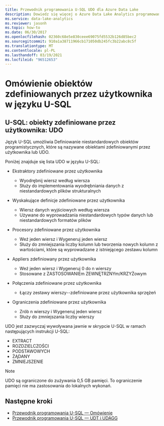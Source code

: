 ```yaml
---
title: Przewodnik programowania U-SQL UDO dla Azure Data Lake
description: Dowiedz się więcej o Azure Data Lake Analytics programowaniu UDO U-SQL, aby umożliwić tworzenie dobrego skryptu USQL.
ms.service: data-lake-analytics
ms.reviewer: jasonh
ms.topic: how-to
ms.date: 06/30/2017
ms.openlocfilehash: 02360c68e5e830ceee69075fd5532b126d85bec2
ms.sourcegitcommit: 910a1a38711966cb171050db245fc3b22abc8c5f
ms.translationtype: MT
ms.contentlocale: pl-PL
ms.lasthandoff: 03/19/2021
ms.locfileid: "96512653"
---
```

# <a name="u-sql-user-defined-objects-overview"></a>Omówienie obiektów zdefiniowanych przez użytkownika w języku U-SQL


## <a name="u-sql-user-defined-objects-udo"></a>U-SQL: obiekty zdefiniowane przez użytkownika: UDO
Język U-SQL umożliwia Definiowanie niestandardowych obiektów programistycznych, które są nazywane obiektami zdefiniowanymi przez użytkownika lub UDO.

Poniżej znajduje się lista UDO w języku U-SQL:

* Ekstraktory zdefiniowane przez użytkownika
    * Wyodrębnij wiersz według wiersza
    * Służy do implementowania wyodrębniania danych z niestandardowych plików strukturalnych

* Wyskakujące definicje zdefiniowane przez użytkownika
    * Wiersz danych wyjściowych według wiersza
    * Używane do wyprowadzania niestandardowych typów danych lub niestandardowych formatów plików

* Procesory zdefiniowane przez użytkownika
    * Weź jeden wiersz i Wygeneruj jeden wiersz
    * Służy do zmniejszania liczby kolumn lub tworzenia nowych kolumn z wartościami, które są wyprowadzane z istniejącego zestawu kolumn

* Appliers zdefiniowany przez użytkownika
    * Weź jeden wiersz i Wygeneruj 0 do n wierszy
    * Stosowane z ZASTOSOWANIEm ZEWNĘTRZNYm/KRZYŻowym

* Połączenia zdefiniowane przez użytkownika
    * Łączy zestawy wierszy--zdefiniowane przez użytkownika sprzężeń

* Ograniczenia zdefiniowane przez użytkownika
    * Zrób n wierszy i Wygeneruj jeden wiersz
    * Służy do zmniejszania liczby wierszy

UDO jest zazwyczaj wywoływana jawnie w skrypcie U-SQL w ramach następujących instrukcji U-SQL:

* EXTRACT
* ROZDZIELCZOŚCI
* PODSTAWOWYCH
* ŻĄDANY
* ZMNIEJSZENIE

> [!NOTE]  
> UDO są ograniczone do zużywania 0,5 GB pamięci.  To ograniczenie pamięci nie ma zastosowania do lokalnych wykonań.

## <a name="next-steps"></a>Następne kroki
* [Przewodnik programowania U-SQL — Omówienie](data-lake-analytics-u-sql-programmability-guide.md)
* [Przewodnik programowania U-SQL — UDT i UDAGG](data-lake-analytics-u-sql-programmability-guide-UDT-AGG.md)